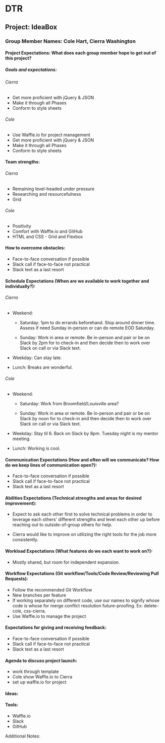 # DTR

## Project: IdeaBox

### Group Member Names: Cole Hart, Cierra Washington

#### Project Expectations: What does each group member hope to get out of this project?

##### Goals and expectations:
###### Cierra
- Get more proficient with jQuery & JSON
- Make it through all Phases
- Conform to style sheets

###### Cole
- Use Waffle.io for project management
- Get more proficient with jQuery & JSON
- Make it through all Phases
- Conform to style sheets

#### Team strengths:
###### Cierra
- Remaining level-headed under pressure
- Researching and resourcefulness
- Grid

###### Cole
- Positivity
- Comfort with Waffle.io and GitHub
- HTML and CSS - Grid and Flexbox

#### How to overcome obstacles:
- Face-to-face conversation if possible
- Slack call if face-to-face not practical
- Slack text as a last resort

#### Schedule Expectations (When are we available to work together and individually?):
###### Cierra
- Weekend:

  * Saturday: 1pm to do errands beforehand. Stop around dinner time. Assess if need Sunday in-person or can do remote EOD Saturday.

  * Sunday: Work in area or remote. Be in-person and pair or be on Slack by 2pm for to check-in and then decide then to work over Slack on call or via Slack text.

- Weekday: Can stay late.

- Lunch: Breaks are wonderful.

###### Cole
- Weekend:

  * Saturday: Work from Broomfield/Louisville area?

  * Sunday: Work in area or remote. Be in-person and pair or be on Slack by noon for to check-in and then decide then to work over Slack on call or via Slack text.

- Weekday: Stay til 6. Back on Slack by 8pm. Tuesday night is my mentor meeting.

- Lunch: Working is cool.

#### Communication Expectations (How and often will we communicate? How do we keep lines of communication open?):
- Face-to-face conversation if possible
- Slack call if face-to-face not practical
- Slack text as a last resort

#### Abilities Expectations (Technical strengths and areas for desired improvement):
- Expect to ask each other first to solve technical problems in order to leverage each others' different strengths and level each other up before reaching out to outside-of-group others for help.

- Cierra would like to improve on utilizing the right tools for the job more consistently.

#### Workload Expectations (What features do we each want to work on?):
- Mostly shared, but room for independent expansion.

#### Workflow Expectations (Git workflow/Tools/Code Review/Reviewing Pull Requests):
- Follow the recommended Git Workflow
- New branches per feature
- If working separately on different code, use our names to signify whose code is whose for merge conflict resolution future-proofing. Ex: delete-cole, css-cierra.
- Use Waffle.io to manage the project

#### Expectations for giving and receiving feedback:
- Face-to-face conversation if possible
- Slack call if face-to-face not practical
- Slack text as a last resort

#### Agenda to discuss project launch:
- work through template
- Cole show Waffle.io to Cierra
- set up waffle.io for project

#### Ideas:

#### Tools:
- Waffle.io
- Slack
- GitHub


Additional Notes:
